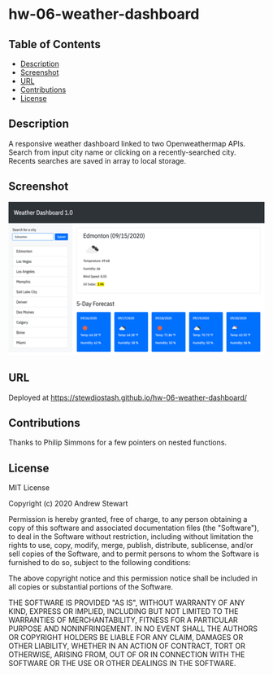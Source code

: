 # hw-06-weather-dashboard

## Table of Contents

* [Description](#description)
* [Screenshot](#screenshot)
* [URL](#url)
* [Contributions](#contributions)
* [License](#license)


## Description

A responsive weather dashboard linked to two Openweathermap APIs. Search from input city name or clicking on a recently-searched city. Recents searches are saved in array to local storage.


## Screenshot

![Weather Dashboard UI](images/weather_dashboard_ui.png)


## URL
Deployed at https://stewdiostash.github.io/hw-06-weather-dashboard/


## Contributions

Thanks to Philip Simmons for a few pointers on nested functions.


## License

MIT License

Copyright (c) 2020 Andrew Stewart

Permission is hereby granted, free of charge, to any person obtaining a copy
of this software and associated documentation files (the "Software"), to deal
in the Software without restriction, including without limitation the rights
to use, copy, modify, merge, publish, distribute, sublicense, and/or sell
copies of the Software, and to permit persons to whom the Software is
furnished to do so, subject to the following conditions:

The above copyright notice and this permission notice shall be included in all
copies or substantial portions of the Software.

THE SOFTWARE IS PROVIDED "AS IS", WITHOUT WARRANTY OF ANY KIND, EXPRESS OR
IMPLIED, INCLUDING BUT NOT LIMITED TO THE WARRANTIES OF MERCHANTABILITY,
FITNESS FOR A PARTICULAR PURPOSE AND NONINFRINGEMENT. IN NO EVENT SHALL THE
AUTHORS OR COPYRIGHT HOLDERS BE LIABLE FOR ANY CLAIM, DAMAGES OR OTHER
LIABILITY, WHETHER IN AN ACTION OF CONTRACT, TORT OR OTHERWISE, ARISING FROM,
OUT OF OR IN CONNECTION WITH THE SOFTWARE OR THE USE OR OTHER DEALINGS IN THE
SOFTWARE.


